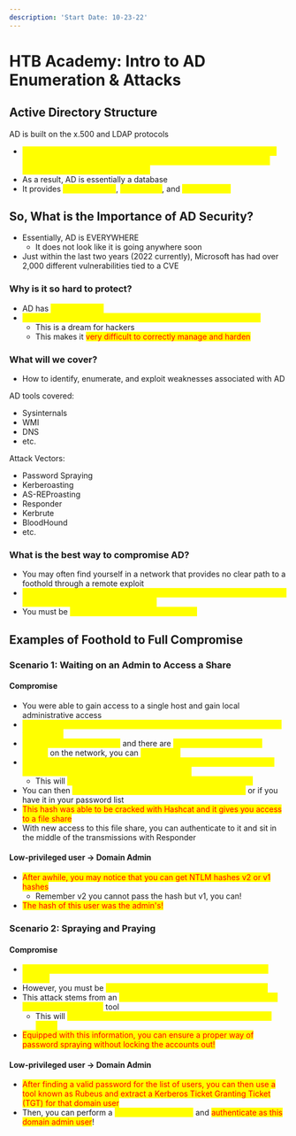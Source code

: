 ```yaml
---
description: 'Start Date: 10-23-22'
---
```


# HTB Academy: Intro to AD Enumeration & Attacks

## Active Directory Structure

AD is built on the x.500 and LDAP protocols

* <mark style="color:yellow;">AD allows for centralized management of an organization's resources that include users, computers, groups, network devices, file shares, group policies, devices, and trusts.</mark>&#x20;
* As a result, AD is essentially a database
* It provides <mark style="color:yellow;">Authentication</mark>, <mark style="color:yellow;">Accounting</mark>, and <mark style="color:yellow;">Authorization</mark>

## So, What is the Importance of AD Security?

* Essentially, AD is EVERYWHERE
  * It does not look like it is going anywhere soon
* Just within the last two years (2022 currently), Microsoft has had over 2,000 different vulnerabilities tied to a CVE

### Why is it so hard to protect?

* AD has <mark style="color:yellow;">many services</mark>
* <mark style="color:yellow;">The main purpose is to make information easy to find and access</mark>
  * This is a dream for hackers
  * This makes it <mark style="color:red;">very difficult to correctly manage and harden</mark>

### What will we cover?

* How to identify, enumerate, and exploit weaknesses associated with AD

AD tools covered:

* Sysinternals
* WMI
* DNS
* etc.

Attack Vectors:

* Password Spraying
* Kerberoasting
* AS-REProasting
* Responder
* Kerbrute
* BloodHound
* etc.

### What is the best way to compromise AD?

* You may often find yourself in a network that provides no clear path to a foothold through a remote exploit&#x20;
* <mark style="color:yellow;">However, we are in an AD network which has many ways that could lead to exploitation and give us a foothold</mark>
* You must be <mark style="color:yellow;">confident with living off of the land</mark>&#x20;

## Examples of Foothold to Full Compromise

### Scenario 1: Waiting on an Admin to Access a Share

#### Compromise

* You were able to gain access to a single host and gain local administrative access
* <mark style="color:yellow;">Since this host was domain-joined, you now have access to enumerate the domain</mark>
* <mark style="color:yellow;">Since you have credentials</mark> and there are <mark style="color:yellow;">Service Principal Names (SPNs)</mark> on the network, you can <mark style="color:yellow;">Kerberoast</mark>
* <mark style="color:yellow;">Successful Kerberoast attacks will lead to retrieval of Ticket Granting Service (TGS) tickets for associated accounts.</mark>
  * This will <mark style="color:yellow;">dump the NTLM hash associated with that account</mark>
* You can then <mark style="color:yellow;">crack this hash if the password is weak enough</mark> or if you have it in your password list
* <mark style="color:red;">This hash was able to be cracked with Hashcat and it gives you access to a file share</mark>
* With new access to this file share, you can authenticate to it and sit in the middle of the transmissions with Responder

#### Low-privileged user -> Domain Admin

* <mark style="color:red;">After awhile, you may notice that you can get NTLM hashes v2 or v1 hashes</mark>
  * Remember v2 you cannot pass the hash but v1, you can!
* <mark style="color:red;">The hash of this user was the admin's!</mark>

### Scenario 2: Spraying and Praying

#### Compromise

* <mark style="color:yellow;">Password spraying is a very effective way of gaining a foothold in a domain</mark>
* However, you must be <mark style="color:yellow;">conscious of lockout periods and thresholds</mark>
* This attack stems from an <mark style="color:yellow;">SMB NULL session that can be enumerated using the Enum4Linux</mark> tool&#x20;
  * This will <mark style="color:yellow;">retrieve all users on the domain as well as the password policy</mark>
* <mark style="color:red;">Equipped with this information, you can ensure a proper way of password spraying without locking the accounts out!</mark>

#### Low-privileged user -> Domain Admin

* <mark style="color:red;">After finding a valid password for the list of users, you can then use a tool known as Rubeus and extract a Kerberos Ticket Granting Ticket (TGT) for that domain user</mark>
* Then, you can perform a <mark style="color:yellow;">pass-the-ticket (PTT)</mark> and <mark style="color:red;">authenticate as this domain admin user</mark>!
